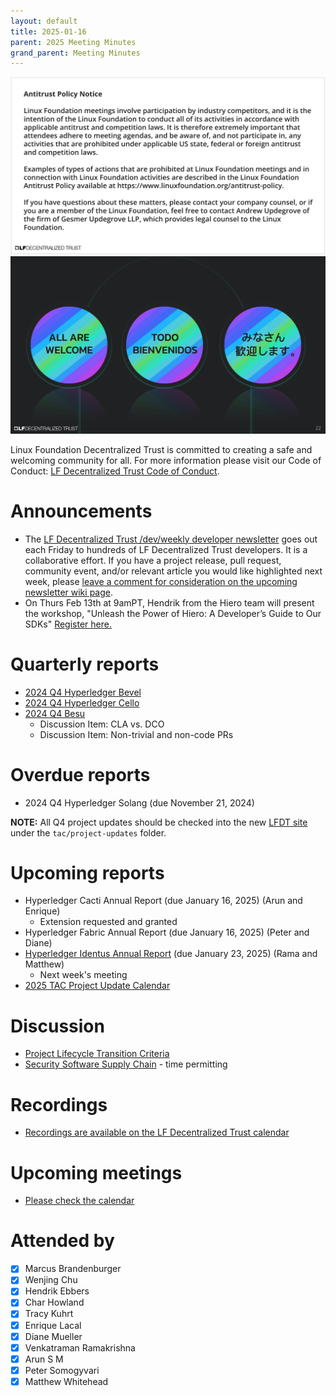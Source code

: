 ```yaml
---
layout: default
title: 2025-01-16
parent: 2025 Meeting Minutes
grand_parent: Meeting Minutes
---
```


![Antitrust Policy Notice](../images/antitrust-policy-notice.png "Antitrust Policy Notice")
![All are Welcome in the LF Decentralized Trust Community](../images/all-are-welcome.png "All are Welcome in the LF Decentralized Trust Community")

Linux Foundation Decentralized Trust is committed to creating a safe and welcoming community for all. For more information please visit our Code of Conduct: [LF Decentralized Trust Code of Conduct](../../governing-documents/code-of-conduct).

# Announcements
- The [LF Decentralized Trust /dev/weekly developer newsletter](https://lf-hyperledger.atlassian.net/wiki/spaces/DR/pages/17170445/dev+weekly+Newsletter) goes out each Friday to hundreds of LF Decentralized Trust developers. It is a collaborative effort. If you have a project release, pull request, community event, and/or relevant article you would like highlighted next week, please [leave a comment for consideration on the upcoming newsletter wiki page](https://lf-hyperledger.atlassian.net/wiki/spaces/DR/pages/75268141/2025).
- On Thurs Feb 13th at 9amPT, Hendrik from the Hiero team will present the workshop, "Unleash the Power of Hiero: A Developer’s Guide to Our SDKs" [Register here.](https://zoom.us/meeting/register/2GokuipCQvS9-QgQuCGDNA)

# Quarterly reports

- [2024 Q4 Hyperledger Bevel](https://github.com/LF-Decentralized-Trust/governance/pull/82)
- [2024 Q4 Hyperledger Cello](https://github.com/LF-Decentralized-Trust/governance/pull/89)
- [2024 Q4 Besu](https://github.com/LF-Decentralized-Trust/governance/pull/92)
    - Discussion Item: CLA vs. DCO
    - Discussion Item: Non-trivial and non-code PRs

# Overdue reports

- 2024 Q4 Hyperledger Solang (due November 21, 2024)

**NOTE:** All Q4 project updates should be checked into the new [LFDT site](https://github.com/lf-decentralized-trust/governance) under the `tac/project-updates` folder.

# Upcoming reports

- Hyperledger Cacti Annual Report (due January 16, 2025) (Arun and Enrique)
    - Extension requested and granted
- Hyperledger Fabric Annual Report (due January 16, 2025) (Peter and Diane)
- [Hyperledger Identus Annual Report](https://github.com/LF-Decentralized-Trust/governance/pull/91) (due January 23, 2025) (Rama and Matthew)
    - Next week's meeting
- [2025 TAC Project Update Calendar](../../project-updates/2025/2025-schedule)

# Discussion
- [Project Lifecycle Transition Criteria](https://github.com/LF-Decentralized-Trust/governance/pull/79)
- [Security Software Supply Chain](https://github.com/LF-Decentralized-Trust/governance/pull/26) - time permitting

# Recordings
- [Recordings are available on the LF Decentralized Trust calendar](https://zoom-lfx.platform.linuxfoundation.org/meetings/lf-decentralized-trust)

# Upcoming meetings
- [Please check the calendar](https://zoom-lfx.platform.linuxfoundation.org/meetings/lf-decentralized-trust)

# Attended by

- [x] Marcus Brandenburger
- [x] Wenjing Chu
- [x] Hendrik Ebbers
- [x] Char Howland
- [x] Tracy Kuhrt
- [x] Enrique Lacal
- [x] Diane Mueller
- [x] Venkatraman Ramakrishna
- [x] Arun S M
- [x] Peter Somogyvari
- [x] Matthew Whitehead

